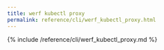 ```yaml
---
title: werf kubectl proxy
permalink: reference/cli/werf_kubectl_proxy.html
---
```


{% include /reference/cli/werf_kubectl_proxy.md %}
